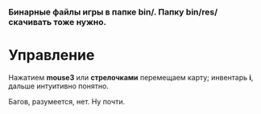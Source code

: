 ### Бинарные файлы игры в папке bin/. Папку bin/res/ скачивать тоже нужно.

# Управление
Нажатием **mouse3** или **стрелочками** перемещаем карту; инвентарь **i**, дальше интуитивно понятно. 

Багов, разумеется, нет. Ну почти.